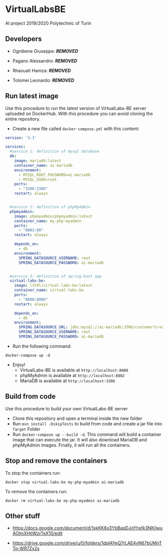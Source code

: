 # VirtualLabsBE
AI project 2019/2020 Polytechnic of Turin

## Developers

* Ognibene Giuseppe: ***REMOVED***

* Pagano Alessandro: ***REMOVED***

* Rhaouati Hamza: ***REMOVED***

* Tolomei Leonardo: ***REMOVED***

## Run latest image

Use this procedure to run the latest version of VirtualLabs-BE server uploaded on DockerHub.
With this procedure you can avoid cloning the entire repository.

* Create a new file called `docker-compose.yml` with this content:
```yaml
version: '3.3'

services:
  #service 1: definition of mysql database
  db:
    image: mariadb:latest
    container_name: ai-mariadb
    environment:
      - MYSQL_ROOT_PASSWORD=ai-mariadb
      - MYSQL_USER=root
    ports:
      - "3306:3306"
    restart: always


  #service 2: definition of phpMyAdmin
  phpmyadmin:
    image: phpmyadmin/phpmyadmin:latest
    container_name: my-php-myadmin
    ports:
      - "8082:80"
    restart: always

    depends_on:
      - db
    environment:
      SPRING_DATASOURCE_USERNAME: root
      SPRING_DATASOURCE_PASSWORD: ai-mariadb


  #service 3: definition of spring-boot app
  virtual-labs-be:
    image: l3t0l/virtual-labs-be:latest
    container_name: virtual-labs-be
    ports:
      - "8080:8080"
    restart: always

    depends_on:
      - db
    environment:
      SPRING_DATASOURCE_URL: jdbc:mysql://ai-mariadb:3306/customer?createDatabaseIfNotExist=true
      SPRING_DATASOURCE_USERNAME: root
      SPRING_DATASOURCE_PASSWORD: ai-mariadb
```
* Run the following command:
```console
docker-compose up -d
```
* Enjoy!
    * VirtualLabs-BE is available at ``http://localhost:8080``
    * phpMyAdmin is available at ``http://localhost:8082``
    * MariaDB is available at ``http://localhost:3306``

## Build from code

Use this procedure to build your own VirtualLabs-BE server

* Clone this repository and open a terminal inside the new folder
* Run ``mvn install -DskipTests`` to build from code and create a jar file into ``Target`` Folder
* Run ``docker-compose up --build -d``. This command will build a container image that can execute the jar. It will 
  also download MariaDB and phpMyAdmin images. Finally, it will run all the containers.
  
## Stop and remove the containers
To stop the containers run:
```console
docker stop virtual-labs-be my-php-myadmin ai-mariadb
```
To remove the containers run:
```console
docker rm virtual-labs-be my-php-myadmin ai-mariadb
```

## Other stuff

* https://docs.google.com/document/d/1skKK6x3YbBaqDJoYhsfk3NKiIwuAOlmXHtiWzrTeX10/edit

* https://drive.google.com/drive/u/0/folders/1dpIAYeQ7rLAE4yN67bUMnTTp-WR7Zx2s
